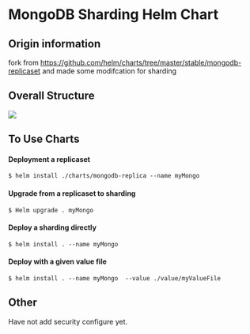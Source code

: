 # MongoDB Sharding Helm Chart
## Origin information
fork from https://github.com/helm/charts/tree/master/stable/mongodb-replicaset and made some modifcation for sharding

## Overall Structure
<img src="https://github.com/archaetor/helm_charts/blob/master/mongodb-sharding/help.jpg">

## To Use Charts
#### Deployment a replicaset 
```
$ helm install ./charts/mongodb-replica --name myMongo
```
#### Upgrade from a replicaset to sharding
```
$ Helm upgrade . myMongo
```
#### Deploy a sharding directly
```
$ helm install . --name myMongo
```
#### Deploy with a given value file
```
$ helm install . --name myMongo  --value ./value/myValueFile
```

## Other
Have not add security configure yet.

